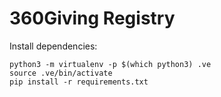 # 360Giving Registry

Install dependencies:

```
python3 -m virtualenv -p $(which python3) .ve
source .ve/bin/activate
pip install -r requirements.txt
```